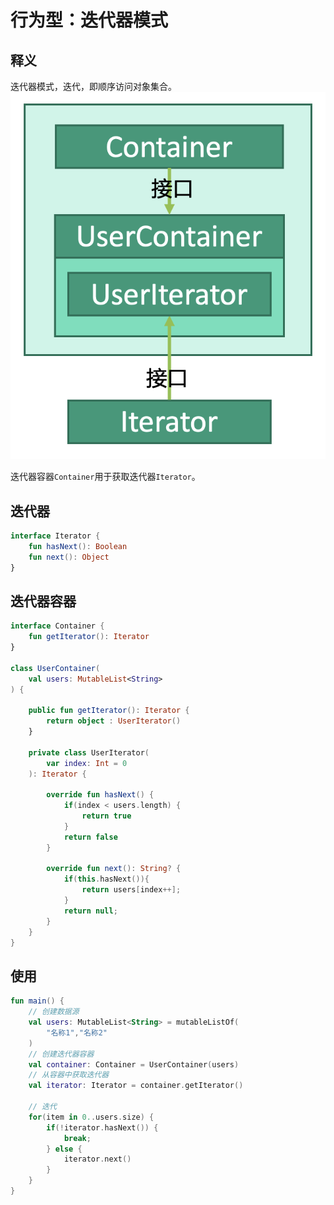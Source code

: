 # 行为型：迭代器模式


## 释义
迭代器模式，迭代，即顺序访问对象集合。
![5186f211a068baec8154b3b24b5f239c](行为型：迭代器模式.resources/1562A181-F2A5-4FE5-BC57-2BE7CBCF7424.png "迭代器模式")

迭代器容器`Container`用于获取迭代器`Iterator`。

## 迭代器
```kotlin
interface Iterator {
    fun hasNext(): Boolean
    fun next(): Object
}
```

## 迭代器容器
```kotlin
interface Container {
    fun getIterator(): Iterator
}

class UserContainer(
    val users: MutableList<String>
) {

    public fun getIterator(): Iterator {
        return object : UserIterator()
    }
    
    private class UserIterator(
        var index: Int = 0
    ): Iterator {
    
        override fun hasNext() {
            if(index < users.length) {
                return true
            }
            return false
        }
        
        override fun next(): String? {
            if(this.hasNext()){
                return users[index++];
            }
            return null;
        }
    }
}
```

## 使用
```kotlin
fun main() {
    // 创建数据源
    val users: MutableList<String> = mutableListOf(
        "名称1","名称2"
    )
    // 创建迭代器容器
    val container: Container = UserContainer(users)
    // 从容器中获取迭代器
    val iterator: Iterator = container.getIterator()
    
    // 迭代
    for(item in 0..users.size) {
        if(!iterator.hasNext()) {
            break;
        } else {
            iterator.next()
        }
    }    
}
```

